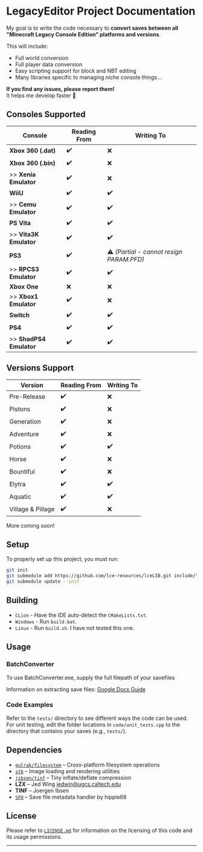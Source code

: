 # LegacyEditor Project Documentation

My goal is to write the code necessary to **convert saves between all "Minecraft Legacy Console Edition" platforms and versions**.

This will include:
- Full world conversion
- Full player data conversion
- Easy scripting support for block and NBT editing
- Many libraries specific to managing niche console things...

**If you find any issues, please report them!**  
It helps me develop faster 🙂

## Consoles Supported

| **Console**                  | **Reading From** | **Writing To**                           |
|------------------------------|------------------|------------------------------------------|
| **Xbox 360 (.dat)**          | ✔️               | ❌                                        |
| **Xbox 360 (.bin)**          | ✔️               | ❌                                        |
| \>\> **Xenia Emulator**      | ✔️               | ❌                                        |
| **WiiU**                     | ✔️               | ✔️                                       |
| \>\> **Cemu Emulator**       | ✔️               | ✔️                                       |
| **PS Vita**                  | ✔️               | ✔️                                       |
| \>\> **Vita3K Emulator**     | ✔️               | ✔️                                       |
| **PS3**                      | ✔️               | ⚠️ *(Partial - cannot resign PARAM.PFD)* |
| \>\> **RPCS3 Emulator**      | ✔️               | ✔️                                       |
| **Xbox One**                 | ❌                | ❌                                        |
| \>\> **Xbox1 Emulator** | ✔️               | ❌                                        |
| **Switch**                   | ✔️               | ✔️                                       |
| **PS4**                      | ✔️               | ✔️                                       |
| \>\> **ShadPS4 Emulator**    | ✔️               | ✔️                                       |

## Versions Support

| Version           | Reading From | Writing To |
|-------------------|--------------|------------|
| Pre-Release       | ✔️           | ❌          |
| Pistons           | ✔️           | ❌          |
| Generation        | ✔️           | ❌          |
| Adventure         | ✔️           | ❌          |
| Potions           | ✔️           | ✔️         |
| Horse             | ✔️           | ❌          |
| Bountiful         | ✔️           | ❌          |
| Elytra            | ✔️           | ✔️         |
| Aquatic           | ✔️           | ✔️         |
| Village & Pillage | ✔️           | ❌          |

More coming soon!

## Setup

To properly set up this project, you must run:

```bash
git init
git submodule add https://github.com/lce-resources/lceLIB.git include/lce
git submodule update --init
```

## Building

- ``CLion`` - Have the IDE auto-detect the ``CMakeLists.txt``.
- ``Windows`` - Run ``build.bat``.
- ``Linux`` - Run ``build.sh``. I have not tested this one.

## Usage

### BatchConverter

To use BatchConverter.exe, supply the full filepath of your savefiles

Information on extracting save files: [Google Docs Guide](https://docs.google.com/document/d/1HUoeH9YcIwqYPYMx9ps0Ui3YF0x_g9QkluADAx_fTJQ)

### Code Examples

Refer to the `tests/` directory to see different ways the code can be used.
For unit testing, edit the folder locations in `code/unit_tests.cpp` to the directory that contains your saves (e.g., `tests/`).

## Dependencies

- [`gulrak/filesystem`](https://github.com/gulrak/filesystem) – Cross-platform filesystem operations
- [`stb`](http://nothings.org/stb) – Image loading and rendering utilities
- [`jibsen/tinf`](https://github.com/jibsen/tinf) – Tiny inflate/deflate compression
- **LZX** – Jed Wing <jedwin@ugcs.caltech.edu>
- **TINF** – Joergen Ibsen
- [`SFO`](https://github.com/hippie68/sfo) – Save file metadata handler by hippie68

## License

Please refer to [`LICENSE.md`](LICENSE.md) for information on the licensing of this code and its usage permissions.

---

